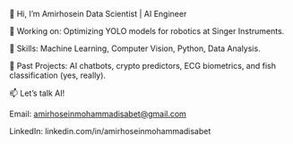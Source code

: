 👋 Hi, I’m Amirhosein
Data Scientist | AI Engineer

🔹 Working on: Optimizing YOLO models for robotics at Singer Instruments.

🔹 Skills: Machine Learning, Computer Vision, Python, Data Analysis.

🔹 Past Projects: AI chatbots, crypto predictors, ECG biometrics, and fish classification (yes, really).

📫 Let’s talk AI!

Email: amirhoseinmohammadisabet@gmail.com

LinkedIn: linkedin.com/in/amirhoseinmohammadisabet

<!---
amirhoseinmohammadisabet/amirhoseinmohammadisabet is a ✨ special ✨ repository because its `README.md` (this file) appears on your GitHub profile.
You can click the Preview link to take a look at your changes.
--->
